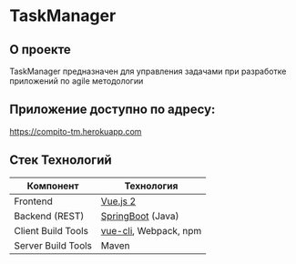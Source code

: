 # TaskManager

## О проекте
TaskManager предназначен для управления задачами при разработке приложений по agile методологии

## Приложение доступно по адресу:
https://compito-tm.herokuapp.com

## Стек Технологий
Компонент         | Технология
---               | ---
Frontend          | [Vue.js 2](https://github.com/vuejs/vue)
Backend (REST)    | [SpringBoot](https://projects.spring.io/spring-boot) (Java)
Client Build Tools| [vue-cli](https://github.com/vuejs/vue-cli), Webpack, npm
Server Build Tools| Maven